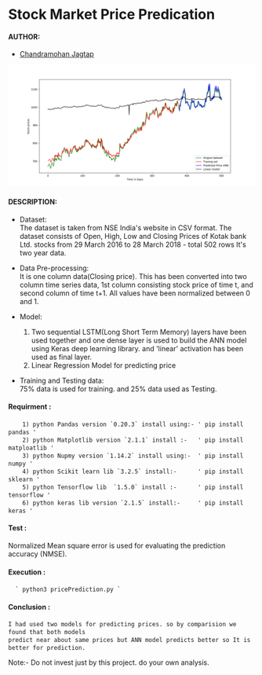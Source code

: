 # Stock Market Price Predication

#### AUTHOR:

- [Chandramohan Jagtap](https://github.com/cmjagtap "Chandramohan's github profile")

![Screenshot](screenshots/graph.png)

#### DESCRIPTION:

  - Dataset:  
	The dataset is taken from NSE India's website in CSV format. The dataset consists of Open, High, Low and Closing Prices of 		Kotak bank Ltd. stocks from 29 March 2016 to 28 March 2018 - total 502 rows It's two year data. 

  - Data Pre-processing:  
	It is one column data(Closing price). This has been converted into two column time series data, 1st column consisting stock 		price of time t, and second column of time t+1. All values have been normalized between 0 and 1.

  - Model:   
	1) Two sequential LSTM(Long Short Term Memory) layers have been used together and one dense layer is used to build the ANN 		   model using Keras deep learning library. and 'linear' activation has been used as final layer.
	2) Linear Regression Model for predicting price 

  - Training and Testing data:  
	75% data is used for training. and 25% data used as Testing. 

#### Requirment  :
		1) python Pandas version `0.20.3` install using:- ' pip install pandas '
		2) python Matplotlib version `2.1.1` install :-	  ' pip install matploatlib '
		3) python Nupmy version `1.14.2` install using:-  ' pip install numpy '
		4) python Scikit learn lib `3.2.5` install:-      ' pip install sklearn '
		5) python Tensorflow lib  `1.5.0` install :-	  ' pip install tensorflow '
		6) python keras lib version `2.1.5` install:-	  ' pip install keras '
#### Test :  

  Normalized Mean square error is used for evaluating the prediction accuracy (NMSE).


#### Execution :  
	  ` python3 pricePrediction.py `

#### Conclusion :  

	I had used two models for predicting prices. so by comparision we found that both models  
	predict near about same prices but ANN model predicts better so It is better for prediction.  


Note:- Do not invest just by this project. do your own analysis.

	


